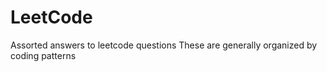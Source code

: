 # LeetCode
Assorted answers to leetcode questions 
These are generally organized by coding patterns
